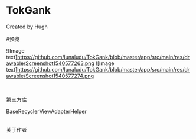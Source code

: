 # TokGank

Created by Hugh

#预览

![Image text]https://github.com/lunaludu/TokGank/blob/master/app/src/main/res/drawable/Screenshot1540577263.png
![Image text]https://github.com/lunaludu/TokGank/blob/master/app/src/main/res/drawable/Screenshot1540577274.png

</br>

第三方库

BaseRecyclerViewAdapterHelper
</br>
</br>



关于作者 </br>